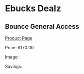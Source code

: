 
# Ebucks Dealz
## Bounce General Access
[Product Page](https://www.ebucks.com/web/shop/productSelected.do?prodId=1139555033&catId=227677169)

Price: R170.00

Image: 

Savings: 


	